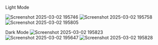Light Mode

![Screenshot 2025-03-02 195746](https://github.com/user-attachments/assets/5e3a0f9e-c749-4c75-ba89-ece89ea90fa7)
![Screenshot 2025-03-02 195758](https://github.com/user-attachments/assets/aac6f478-312a-452c-8b99-b51fc7940827)
![Screenshot 2025-03-02 195805](https://github.com/user-attachments/assets/729ef41e-1d17-474b-8cc5-289977220406)

Dark Mode
![Screenshot 2025-03-02 195823](https://github.com/user-attachments/assets/d429b084-69c0-4ad2-8f76-a64eeeadaa20)
![Screenshot 2025-03-02 195647](https://github.com/user-attachments/assets/880d1d31-53e5-4815-8507-a8111499ca57)
![Screenshot 2025-03-02 195828](https://github.com/user-attachments/assets/265bc33a-1fdb-4a24-b98b-ca5b4f208df9)
